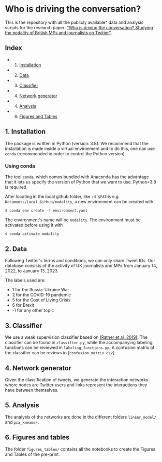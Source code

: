 # Who is driving the conversation?

This is the repository with all the publicly available* data and analysis scripts for the research paper: ["Who is driving the conversation? Studying the nodality of British MPs and journalists on Twitter"](https://arxiv.org/abs/2402.08765).

## Index
- 1. [Installation](#1-installation)
- 2. [Data](#2-data)
- 3. [Classifier](#3-classifier)
- 4. [Network generator](#4-network_generator)
- 4. [Analysis](#4-analysis)
- 6. [Figures and Tables](#6-figures_and_tables)

## 1. Installation

The package is written in Python (version: 3.8). We recommend that the installation is made inside a virtual environment and to do this, one can use `conda` (recommended in order to control the Python version).

### Using conda

The tool `conda`, which comes bundled with Anaconda has the advantage that it lets us specify the version of Python that we want to use. Python=3.8 is required.

After locating in the local github folder, like `cd $PATH$` e.g. `Documents/Local_Github/nodality`, a new environment can be created with

```bash
$ conda env create -f environment.yaml
```

The environment's name will be `nodality`. The environment must be activated before using it with

```bash
$ conda activate nodality
```

## 2. Data

Following Twitter's terms and conditions, we can only share Tweet IDs. Our database consists of the activity of UK journalists and MPs from January 14, 2022, to January 13, 2023. 

The labels used are:
- 1 for the Russia-Ukraine War
- 2 for the COVID-19 pandemic
- 5 for the Cost of Living Crisis
- 6 for Brexit
- -1 for any other topic

## 3. Classifier

We use a weak supervision classifier based on [(Ratner et al, 2019)](https://ojs.aaai.org/index.php/AAAI/article/view/4403). The classifier can be found in `classifier.py`, while the accompanying labeling functions can be reviewed in `labeling_functions.py`. A confusion matrix of the classifier can be reviews in [`confusion_matrix.csv`]


## 4. Network generator

Given the classification of tweets, we generate the interaction networks where nodes are Twitter users and links represent the interactions they have between themselves. 

## 5. Analysis

The analysis of the networks are done in the different folders `linear_model/` and `pca_kmeans/`.

## 6. Figures and tables

The folder `figures_tables/` contains all the notebooks to create the Figures and Tables of the pre-print.
